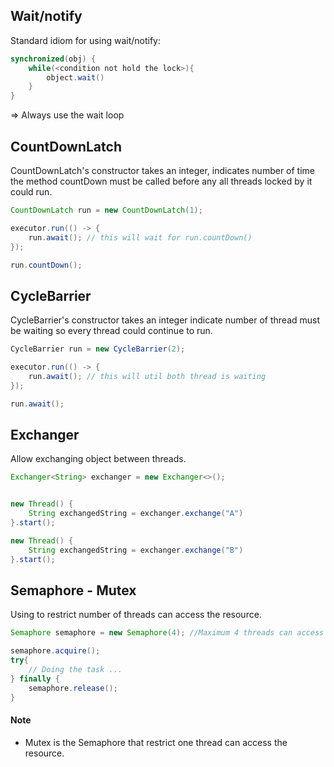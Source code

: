 ## Wait/notify
Standard idiom for using wait/notify:

```java
synchronized(obj) {
    while(<condition not hold the lock>){
        object.wait()
    }
}
```
=> Always use the wait loop  

## CountDownLatch

CountDownLatch's constructor takes an integer, indicates number of time the method countDown must be called before any all threads locked by it could run.

``` java
CountDownLatch run = new CountDownLatch(1);

executor.run(() -> {
    run.await(); // this will wait for run.countDown()
});

run.countDown();
```

## CycleBarrier

CycleBarrier's constructor takes an integer indicate number of thread must be waiting so every thread could continue to run.

``` java 
CycleBarrier run = new CycleBarrier(2);

executor.run(() -> {
    run.await(); // this will util both thread is waiting
});

run.await();
```

## Exchanger

Allow exchanging object between threads.

```java
Exchanger<String> exchanger = new Exchanger<>();


new Thread() {
    String exchangedString = exchanger.exchange("A")
}.start();

new Thread() {
    String exchangedString = exchanger.exchange("B")
}.start();
```

## Semaphore - Mutex

Using to restrict number of threads can access the resource.

```java
Semaphore semaphore = new Semaphore(4); //Maximum 4 threads can access the resource

semaphore.acquire();
try{
    // Doing the task ...
} finally {
    semaphore.release();
}

```

#### Note
* Mutex is the Semaphore that restrict one thread can access the resource.

